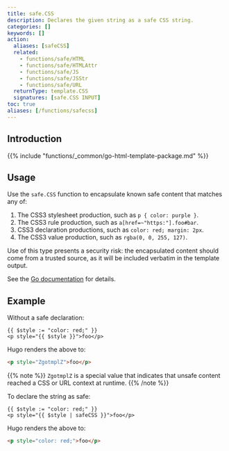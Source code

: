 ```yaml
---
title: safe.CSS
description: Declares the given string as a safe CSS string.
categories: []
keywords: []
action:
  aliases: [safeCSS]
  related:
    - functions/safe/HTML
    - functions/safe/HTMLAttr
    - functions/safe/JS
    - functions/safe/JSStr
    - functions/safe/URL
  returnType: template.CSS
  signatures: [safe.CSS INPUT]
toc: true
aliases: [/functions/safecss]
---
```


## Introduction

{{% include "functions/_common/go-html-template-package.md" %}}

## Usage

Use the `safe.CSS` function to encapsulate known safe content that matches any of:

1. The CSS3 stylesheet production, such as `p { color: purple }`.
1. The CSS3 rule production, such as `a[href=~"https:"].foo#bar`.
1. CSS3 declaration productions, such as `color: red; margin: 2px`.
1. The CSS3 value production, such as `rgba(0, 0, 255, 127)`.

Use of this type presents a security risk: the encapsulated content should come from a trusted source, as it will be included verbatim in the template output.

See the [Go documentation] for details.

[Go documentation]: https://pkg.go.dev/html/template#CSS

## Example

Without a safe declaration:

```go-html-template
{{ $style := "color: red;" }}
<p style="{{ $style }}">foo</p>
```

Hugo renders the above to:

```html
<p style="ZgotmplZ">foo</p>
```

{{% note %}}
`ZgotmplZ` is a special value that indicates that unsafe content reached a CSS or URL context at runtime.
{{% /note %}}

To declare the string as safe:

```go-html-template
{{ $style := "color: red;" }}
<p style="{{ $style | safeCSS }}">foo</p>
```

Hugo renders the above to:

```html
<p style="color: red;">foo</p>
```
